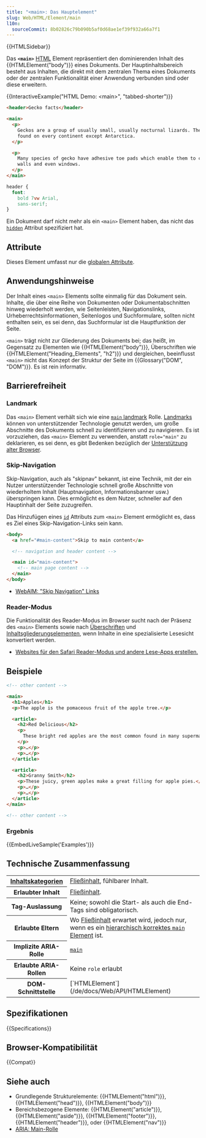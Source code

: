 ```yaml
---
title: "<main>: Das Hauptelement"
slug: Web/HTML/Element/main
l10n:
  sourceCommit: 8b02826c79b090b5af0d68ae1ef39f932a66a7f1
---
```


{{HTMLSidebar}}

Das **`<main>`** [HTML](/de/docs/Web/HTML) Element repräsentiert den dominierenden Inhalt des {{HTMLElement("body")}} eines Dokuments. Der Hauptinhaltsbereich besteht aus Inhalten, die direkt mit dem zentralen Thema eines Dokuments oder der zentralen Funktionalität einer Anwendung verbunden sind oder diese erweitern.

{{InteractiveExample("HTML Demo: &lt;main&gt;", "tabbed-shorter")}}

```html interactive-example
<header>Gecko facts</header>

<main>
  <p>
    Geckos are a group of usually small, usually nocturnal lizards. They are
    found on every continent except Antarctica.
  </p>

  <p>
    Many species of gecko have adhesive toe pads which enable them to climb
    walls and even windows.
  </p>
</main>
```

```css interactive-example
header {
  font:
    bold 7vw Arial,
    sans-serif;
}
```

Ein Dokument darf nicht mehr als ein `<main>` Element haben, das nicht das [`hidden`](/de/docs/Web/HTML/Global_attributes/hidden) Attribut spezifiziert hat.

## Attribute

Dieses Element umfasst nur die [globalen Attribute](/de/docs/Web/HTML/Global_attributes).

## Anwendungshinweise

Der Inhalt eines `<main>` Elements sollte einmalig für das Dokument sein. Inhalte, die über eine Reihe von Dokumenten oder Dokumentabschnitten hinweg wiederholt werden, wie Seitenleisten, Navigationslinks, Urheberrechtsinformationen, Seitenlogos und Suchformulare, sollten nicht enthalten sein, es sei denn, das Suchformular ist die Hauptfunktion der Seite.

`<main>` trägt nicht zur Gliederung des Dokuments bei; das heißt, im Gegensatz zu Elementen wie {{HTMLElement("body")}}, Überschriften wie {{HTMLElement("Heading_Elements", "h2")}} und dergleichen, beeinflusst `<main>` nicht das Konzept der Struktur der Seite im {{Glossary("DOM", "DOM")}}. Es ist rein informativ.

## Barrierefreiheit

### Landmark

Das `<main>` Element verhält sich wie eine [`main` landmark](/de/docs/Web/Accessibility/ARIA/Roles/main_role) Rolle. [Landmarks](/de/docs/Web/Accessibility/ARIA/ARIA_Techniques#landmark_roles) können von unterstützender Technologie genutzt werden, um große Abschnitte des Dokuments schnell zu identifizieren und zu navigieren. Es ist vorzuziehen, das `<main>` Element zu verwenden, anstatt `role="main"` zu deklarieren, es sei denn, es gibt Bedenken bezüglich der [Unterstützung alter Browser](#browser-kompatibilität).

### Skip-Navigation

Skip-Navigation, auch als "skipnav" bekannt, ist eine Technik, mit der ein Nutzer unterstützender Technologie schnell große Abschnitte von wiederholtem Inhalt (Hauptnavigation, Informationsbanner usw.) überspringen kann. Dies ermöglicht es dem Nutzer, schneller auf den Hauptinhalt der Seite zuzugreifen.

Das Hinzufügen eines [`id`](/de/docs/Web/HTML/Global_attributes/id) Attributs zum `<main>` Element ermöglicht es, dass es Ziel eines Skip-Navigation-Links sein kann.

```html
<body>
  <a href="#main-content">Skip to main content</a>

  <!-- navigation and header content -->

  <main id="main-content">
    <!-- main page content -->
  </main>
</body>
```

- [WebAIM: "Skip Navigation" Links](https://webaim.org/techniques/skipnav/)

### Reader-Modus

Die Funktionalität des Reader-Modus im Browser sucht nach der Präsenz des `<main>` Elements sowie nach [Überschriften](/de/docs/Web/HTML/Element/Heading_Elements) und [Inhaltsgliederungselementen](/de/docs/Web/HTML/Element#content_sectioning), wenn Inhalte in eine spezialisierte Lesesicht konvertiert werden.

- [Websites für den Safari Reader-Modus und andere Lese-Apps erstellen.](https://medium.com/@mandy.michael/building-websites-for-safari-reader-mode-and-other-reading-apps-1562913c86c9)

## Beispiele

```html
<!-- other content -->

<main>
  <h1>Apples</h1>
  <p>The apple is the pomaceous fruit of the apple tree.</p>

  <article>
    <h2>Red Delicious</h2>
    <p>
      These bright red apples are the most common found in many supermarkets.
    </p>
    <p>…</p>
    <p>…</p>
  </article>

  <article>
    <h2>Granny Smith</h2>
    <p>These juicy, green apples make a great filling for apple pies.</p>
    <p>…</p>
    <p>…</p>
  </article>
</main>

<!-- other content -->
```

### Ergebnis

{{EmbedLiveSample('Examples')}}

## Technische Zusammenfassung

<table class="properties">
  <tbody>
    <tr>
      <th scope="row">
        <a href="/de/docs/Web/HTML/Content_categories"
          >Inhaltskategorien</a
        >
      </th>
      <td>
        <a href="/de/docs/Web/HTML/Content_categories#flow_content"
          >Fließinhalt</a
        >, fühlbarer Inhalt.
      </td>
    </tr>
    <tr>
      <th scope="row">Erlaubter Inhalt</th>
      <td>
        <a href="/de/docs/Web/HTML/Content_categories#flow_content"
          >Fließinhalt</a
        >.
      </td>
    </tr>
    <tr>
      <th scope="row">Tag-Auslassung</th>
      <td>Keine; sowohl die Start- als auch die End-Tags sind obligatorisch.</td>
    </tr>
    <tr>
      <th scope="row">Erlaubte Eltern</th>
      <td>
        Wo
        <a href="/de/docs/Web/HTML/Content_categories#flow_content"
          >Fließinhalt</a
        >
        erwartet wird, jedoch nur, wenn es ein
        <a
          href="https://html.spec.whatwg.org/multipage/grouping-content.html#hierarchically-correct-main-element"
          >hierarchisch korrektes <code>main</code> Element</a
        >
        ist.
      </td>
    </tr>
    <tr>
      <th scope="row">Implizite ARIA-Rolle</th>
      <td>
        <code
          ><a href="/de/docs/Web/Accessibility/ARIA/Roles/main_role"
            >main</a
          ></code
        >
      </td>
    </tr>
    <tr>
      <th scope="row">Erlaubte ARIA-Rollen</th>
      <td>Keine <code>role</code> erlaubt</td>
    </tr>
    <tr>
      <th scope="row">DOM-Schnittstelle</th>
      <td>[`HTMLElement`](/de/docs/Web/API/HTMLElement)</td>
    </tr>
  </tbody>
</table>

## Spezifikationen

{{Specifications}}

## Browser-Kompatibilität

{{Compat}}

## Siehe auch

- Grundlegende Strukturelemente: {{HTMLElement("html")}}, {{HTMLElement("head")}}, {{HTMLElement("body")}}
- Bereichsbezogene Elemente: {{HTMLElement("article")}}, {{HTMLElement("aside")}}, {{HTMLElement("footer")}}, {{HTMLElement("header")}}, oder {{HTMLElement("nav")}}
- [ARIA: Main-Rolle](/de/docs/Web/Accessibility/ARIA/Roles/main_role)
